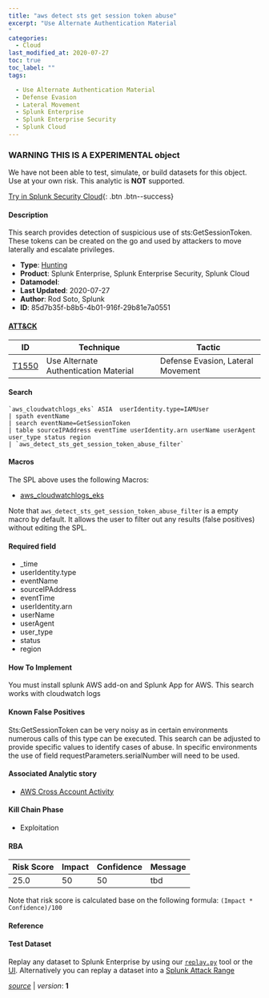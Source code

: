 ```yaml
---
title: "aws detect sts get session token abuse"
excerpt: "Use Alternate Authentication Material
"
categories:
  - Cloud
last_modified_at: 2020-07-27
toc: true
toc_label: ""
tags:

  - Use Alternate Authentication Material
  - Defense Evasion
  - Lateral Movement
  - Splunk Enterprise
  - Splunk Enterprise Security
  - Splunk Cloud
---
```


###  WARNING THIS IS A EXPERIMENTAL object
We have not been able to test, simulate, or build datasets for this object. Use at your own risk. This analytic is **NOT** supported.


[Try in Splunk Security Cloud](https://www.splunk.com/en_us/cyber-security.html){: .btn .btn--success}

#### Description

This search provides detection of suspicious use of sts:GetSessionToken. These tokens can be created on the go and used by attackers to move laterally and escalate privileges.

- **Type**: [Hunting](https://github.com/splunk/security_content/wiki/object-Analytic-Types)
- **Product**: Splunk Enterprise, Splunk Enterprise Security, Splunk Cloud
- **Datamodel**: 
- **Last Updated**: 2020-07-27
- **Author**: Rod Soto, Splunk
- **ID**: 85d7b35f-b8b5-4b01-916f-29b81e7a0551


#### [ATT&CK](https://attack.mitre.org/)

| ID             | Technique        |  Tactic             |
| -------------- | ---------------- |-------------------- |
| [T1550](https://attack.mitre.org/techniques/T1550/) | Use Alternate Authentication Material | Defense Evasion, Lateral Movement |

#### Search

```
`aws_cloudwatchlogs_eks` ASIA  userIdentity.type=IAMUser
| spath eventName 
| search eventName=GetSessionToken 
| table sourceIPAddress eventTime userIdentity.arn userName userAgent user_type status region 
| `aws_detect_sts_get_session_token_abuse_filter`
```

#### Macros
The SPL above uses the following Macros:
* [aws_cloudwatchlogs_eks](https://github.com/splunk/security_content/blob/develop/macros/aws_cloudwatchlogs_eks.yml)

Note that `aws_detect_sts_get_session_token_abuse_filter` is a empty macro by default. It allows the user to filter out any results (false positives) without editing the SPL.

#### Required field
* _time
* userIdentity.type
* eventName
* sourceIPAddress
* eventTime
* userIdentity.arn
* userName
* userAgent
* user_type
* status
* region


#### How To Implement
You must install splunk AWS add-on and Splunk App for AWS. This search works with cloudwatch logs

#### Known False Positives
Sts:GetSessionToken can be very noisy as in certain environments numerous calls of this type can be executed. This search can be adjusted to provide specific values to identify cases of abuse. In specific environments the use of field requestParameters.serialNumber will need to be used.

#### Associated Analytic story
* [AWS Cross Account Activity](/stories/aws_cross_account_activity)


#### Kill Chain Phase
* Exploitation



#### RBA

| Risk Score  | Impact      | Confidence   | Message      |
| ----------- | ----------- |--------------|--------------|
| 25.0 | 50 | 50 | tbd |


Note that risk score is calculated base on the following formula: `(Impact * Confidence)/100`



#### Reference


#### Test Dataset
Replay any dataset to Splunk Enterprise by using our [`replay.py`](https://github.com/splunk/attack_data#using-replaypy) tool or the [UI](https://github.com/splunk/attack_data#using-ui).
Alternatively you can replay a dataset into a [Splunk Attack Range](https://github.com/splunk/attack_range#replay-dumps-into-attack-range-splunk-server)



[*source*](https://github.com/splunk/security_content/tree/develop/detections/experimental/cloud/aws_detect_sts_get_session_token_abuse.yml) \| *version*: **1**